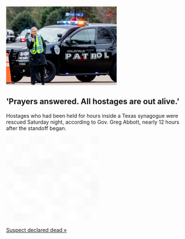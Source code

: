 
!['Prayers answered. All hostages are out alive.'](./20220116055845.png)
## 'Prayers answered. All hostages are out alive.'

Hostages who had been held for hours inside a Texas synagogue were rescued Saturday night, according to Gov. Greg Abbott, nearly 12 hours after the standoff began.

![pic](../square_bg.png)

[Suspect declared dead »](https://www.yahoo.com/news/report-hostages-apparently-taken-texas-203407168.html)
